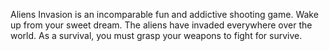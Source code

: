 Aliens Invasion is an incomparable fun and addictive shooting game. Wake up from your sweet dream. The aliens have invaded everywhere over the world.  As a survival, you must grasp your weapons to fight for survive.